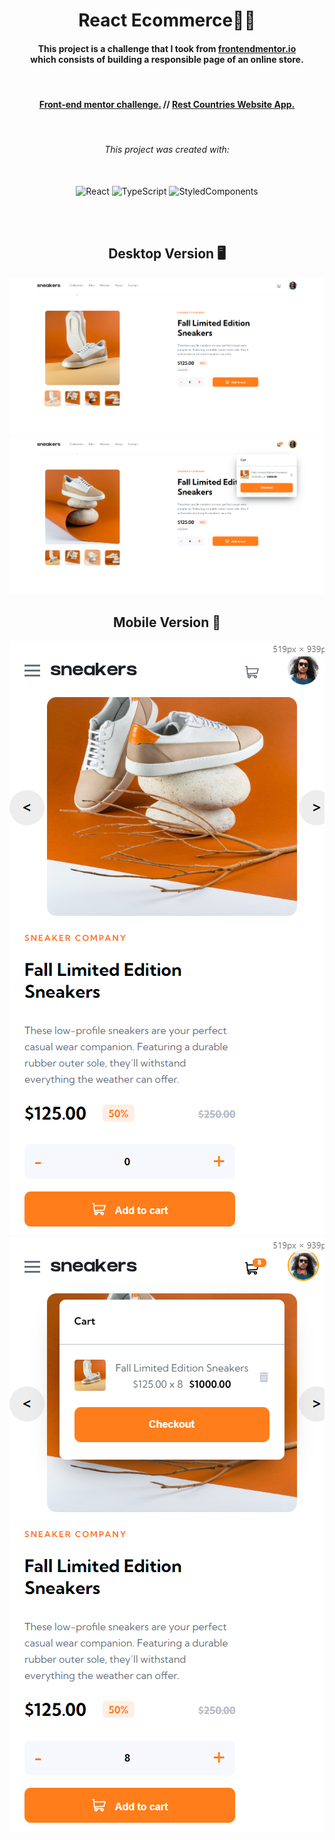 <h1 align="center">React Ecommerce👟🛒</h1>

<h4 align="center">
    This project is a challenge that I took from <a href="https://www.frontendmentor.io/challenges/ecommerce-product-page-UPsZ9MJp6">frontendmentor.io </a><br>which consists of building a responsible page of an online store.
</h4>

<br>

<h4 align = "center">
    <a align="center" href="https://www.frontendmentor.io/challenges/ecommerce-product-page-UPsZ9MJp6/hub">Front-end mentor challenge.</a> //
     <a align="center" href="https://gustavojuvino.github.io/Rest-Countries-Api/">Rest Countries Website App.</a>
</h4>

<br>

<h6 align="center"> This project was created with:</h6>
<br>
<div align="center">
    <img src="https://www.svgrepo.com/show/493719/react-javascript-js-framework-facebook.svg" width=60px height=60px alt="React" />
    <img src="https://www.svgrepo.com/show/374146/typescript-official.svg" width=60px height=60px alt="TypeScript" />
    <img src="https://www.svgrepo.com/show/306811/styled-components.svg" width=60px height=60px alt="StyledComponents" />
</div>

<br><br>

<!-- Desktop -->
<h2 align="center">Desktop Version 🖥️</h2>
<img src="./github-imgs/desktop.png" title="page1">
<img src="./github-imgs/desktop2.png" title="page2">

<!-- Mobile -->
<h2 align="center">Mobile Version 📱</h2>
<img src="./github-imgs/mobile.png" title="mobile">
<img src="./github-imgs/mobile2.png" title="mobile2">

<!--Made By Gustavo J. Souza -->
